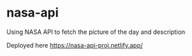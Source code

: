 # nasa-api

Using NASA API to fetch the picture of the day and description

Deployed here https://nasa-api-proj.netlify.app/

